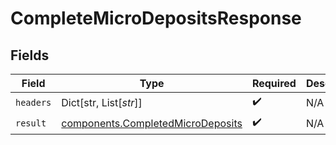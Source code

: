 # CompleteMicroDepositsResponse


## Fields

| Field                                                                                  | Type                                                                                   | Required                                                                               | Description                                                                            |
| -------------------------------------------------------------------------------------- | -------------------------------------------------------------------------------------- | -------------------------------------------------------------------------------------- | -------------------------------------------------------------------------------------- |
| `headers`                                                                              | Dict[str, List[*str*]]                                                                 | :heavy_check_mark:                                                                     | N/A                                                                                    |
| `result`                                                                               | [components.CompletedMicroDeposits](../../models/components/completedmicrodeposits.md) | :heavy_check_mark:                                                                     | N/A                                                                                    |